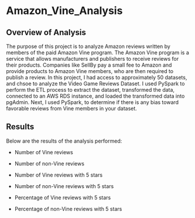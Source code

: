 # Amazon_Vine_Analysis
## Overview of Analysis
The purpose of this project is to analyze Amazon reviews written by members of the paid Amazon Vine program. The Amazon Vine program is a service that allows manufacturers and publishers to receive reviews for their products. Companies like SellBy pay a small fee to Amazon and provide products to Amazon Vine members, who are then required to publish a review. In this project, I had access to approximately 50 datasets, and chsoe to analyze the Video Game Reviews Dataset. I used PySpark to perform the ETL process to extract the dataset, transformed the data, connected to an AWS RDS instance, and loaded the transformed data into pgAdmin. Next, I used PySpark, to determine if there is any bias toward favorable reviews from Vine members in your dataset.

## Results
Below are the results of the analysis performed:

* Number of Vine reviews 

* Number of non-Vine reviews

* Number of Vine reviews with 5 stars

* Number of non-Vine reviews with 5 stars

* Percentage of Vine reviews with 5 stars

* Percentage of non-Vine reviews with 5 stars
